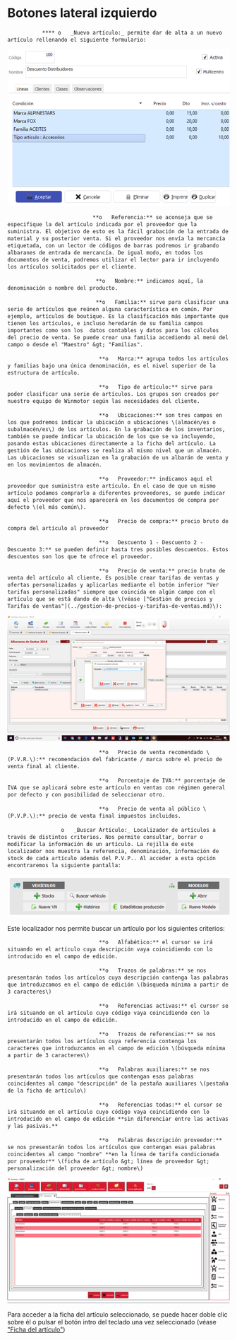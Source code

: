 # Botones lateral izquierdo

               **** o   _Nuevo artículo:_ permite dar de alta a un nuevo artículo rellenando el siguiente formulario:

![](../../../../.gitbook/assets/image%20%2849%29.png)

                               **o   Referencia:** se aconseja que se especifique la del artículo indicada por el proveedor que la suministra. El objetivo de esto es la fácil grabación de la entrada de material y su posterior venta. Si el proveedor nos envía la mercancía etiquetada, con un lector de códigos de barras podremos ir grabando albaranes de entrada de mercancía. De igual modo, en todos los documentos de venta, podremos utilizar el lector para ir incluyendo los artículos solicitados por el cliente.

                                **o   Nombre:** indicamos aquí, la denominación o nombre del producto.

                                **o   Familia:** sirve para clasificar una serie de artículos que reúnen alguna característica en común. Por ejemplo, artículos de boutique. Es la clasificación más importante que tienen los artículos, e incluso heredarán de su familia campos importantes como son los  datos contables y datos para los cálculos del precio de venta. Se puede crear una familia accediendo al menú del campo o desde el "Maestro" &gt; "Familias".

                                 **o   Marca:** agrupa todos los artículos y familias bajo una única denominación, es el nivel superior de la estructura de artículo.

                                 **o   Tipo de artículo:** sirve para poder clasificar una serie de artículos. Los grupos son creados por nuestro equipo de Winmotor según las necesidades del cliente.

                                 **o   Ubicaciones:** son tres campos en los que podremos indicar la ubicación o ubicaciones \(almacén/es o subalmacén/es\) de los artículos. En la grabación de los inventarios, también se puede indicar la ubicación de los que se va incluyendo, pasando estas ubicaciones directamente a la ficha del artículo. La gestión de las ubicaciones se realiza al mismo nivel que un almacén. Las ubicaciones se visualizan en la grabación de un albarán de venta y en los movimientos de almacén.

                                 **o   Proveedor:** indicamos aquí el proveedor que suministra este artículo. En el caso de que un mismo artículo podamos comprarlo a diferentes proveedores, se puede indicar aquí el proveedor que nos aparecerá en los documentos de compra por defecto \(el más común\).

                                 **o   Precio de compra:** precio bruto de compra del artículo al proveedor

                                 **o   Descuento 1 - Descuento 2 - Descuento 3:** se pueden definir hasta tres posibles descuentos. Estos descuentos son los que te ofrece el proveedor.

                                 **o   Precio de venta:** precio bruto de venta del artículo al cliente. Es posible crear tarifas de ventas y ofertas personalizadas y aplicarlas mediante el botón inferior "Ver tarifas personalizadas" siempre que coincida en algún campo con el artículo que se está dando de alta \(véase ["Gestión de precios y Tarifas de ventas"](../gestion-de-precios-y-tarifas-de-ventas.md)\):

![](../../../../.gitbook/assets/image%20%28196%29.png)

                                 **o   Precio de venta recomendado \(P.V.R.\):** recomendación del fabricante / marca sobre el precio de venta final al cliente.

                                 **o   Porcentaje de IVA:** porcentaje de IVA que se aplicará sobre este artículo en ventas con régimen general por defecto y con posibilidad de seleccionar otro.

                                 **o   Precio de venta al público \(P.V.P.\):** precio de venta final impuestos incluidos.

                     o   _Buscar Artículo:_ Localizador de artículos a través de distintos criterios. Nos permite consultar, borrar o modificar la información de un artículo. La rejilla de este localizador nos muestra la referencia, denominación, información de stock de cada artículo además del P.V.P.. Al acceder a esta opción encontraremos la siguiente pantalla:

![](../../../../.gitbook/assets/image%20%28108%29.png)

Este localizador nos permite buscar un artículo por los siguientes criterios:

                                 **o   Alfabético:** el cursor se irá situando en el artículo cuya descripción vaya coincidiendo con lo introducido en el campo de edición.

                                 **o   Trozos de palabras:** se nos presentarán todos los artículos cuya descripción contenga las palabras que introduzcamos en el campo de edición \(búsqueda mínima a partir de 3 caracteres\)

                                 **o   Referencias activas:** el cursor se irá situando en el artículo cuyo código vaya coincidiendo con lo introducido en el campo de edición.

                                 **o   Trozos de referencias:** se nos presentarán todos los artículos cuya referencia contenga los caracteres que introduzcamos en el campo de edición \(búsqueda mínima a partir de 3 caracteres\)

                                 **o   Palabras auxiliares:** se nos presentarán todos los artículos que contengan esas palabras coincidentes al campo "descripción" de la pestaña auxiliares \(pestaña de la ficha de artículo\)

                                 **o   Referencias todas:** el cursor se irá situando en el artículo cuyo código vaya coincidiendo con lo introducido en el campo de edición **sin diferenciar entre las activas y las pasivas.**

                                 **o   Palabras descripción proveedor:** se nos presentarán todos los artículos que contengan esas palabras coincidentes al campo "nombre" **en la línea de tarifa condicionada por proveedor** \(ficha de artículo &gt; línea de proveedor &gt; personalización del proveedor &gt; nombre\)

![](../../../../.gitbook/assets/image%20%28408%29.png)

Para acceder a la ficha del artículo seleccionado, se puede hacer doble clic sobre él o pulsar el botón intro del teclado una vez seleccionado \(véase ["Ficha del artículo"](../ficha-del-articulo/)\)

